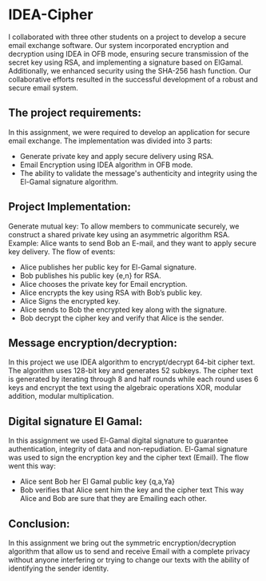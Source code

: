 # IDEA-Cipher
I collaborated with three other students on a project to develop a secure email exchange software. Our system incorporated encryption and decryption using IDEA in OFB mode, ensuring secure transmission of the secret key using RSA, and implementing a signature based on ElGamal. Additionally, we enhanced security using the SHA-256 hash function. Our collaborative efforts resulted in the successful development of a robust and secure email system.

## The project requirements:
In this assignment, we were required to develop an application for secure email exchange.
The implementation was divided into 3 parts:
*	Generate private key and apply secure delivery using RSA.
*	Email Encryption using IDEA algorithm in OFB mode.
*	The ability to validate the message's authenticity and integrity using the El-Gamal signature algorithm.

## Project Implementation:
Generate mutual key:
To allow members to communicate securely, we construct a shared private key using an asymmetric algorithm RSA.
Example: Alice wants to send Bob an E-mail, and they want to apply secure key delivery.
The flow of events:
*	Alice publishes her public key for El-Gamal signature.
*	Bob publishes his public key {e,n} for RSA.
*	Alice chooses the private key for Email encryption.
*	Alice encrypts the key using RSA with Bob’s public key.
*	Alice Signs the encrypted key.
*	Alice sends to Bob the encrypted key along with the signature.
*	Bob decrypt the cipher key and verify that Alice is the sender.

## Message encryption/decryption:
In this project we use IDEA algorithm to encrypt/decrypt 64-bit cipher text.
The algorithm uses 128-bit key and generates 52 subkeys.
The cipher text is generated by iterating through 8 and half rounds while each round uses 6 keys and encrypt the text using the algebraic operations XOR, modular addition, modular multiplication.

## Digital signature El Gamal:
In this assignment we used El-Gamal digital signature to guarantee authentication, integrity of data and non-repudiation.
El-Gamal signature was used to sign the encryption key and the cipher text (Email).
The flow went this way:
*	Alice sent Bob her El Gamal public key {q,a,Ya}
*	Bob verifies that Alice sent him the key and the cipher text
This way Alice and Bob are sure that they are Emailing each other.

## Conclusion:
In this assignment we bring out the symmetric encryption/decryption algorithm that allow us to send and receive Email with a complete privacy without anyone interfering or trying to change our texts with the ability of identifying the sender identity.
